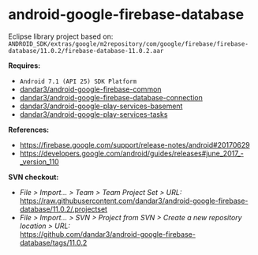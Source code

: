 # android-google-firebase-database 

Eclipse library project based on:<br/>
`ANDROID_SDK/extras/google/m2repository/com/google/firebase/firebase-database/11.0.2/firebase-database-11.0.2.aar`

**Requires:**
- `Android 7.1 (API 25) SDK Platform`
- [dandar3/android-google-firebase-common](https://github.com/dandar3/android-google-firebase-common/tree/11.0.2)
- [dandar3/android-google-firebase-database-connection](https://github.com/dandar3/android-google-firebase-database-connection/tree/11.0.2)
- [dandar3/android-google-play-services-basement](https://github.com/dandar3/android-google-play-services-basement/tree/11.0.2)
- [dandar3/android-google-play-services-tasks](https://github.com/dandar3/android-google-play-services-tasks/tree/11.0.2)

**References:** 
- https://firebase.google.com/support/release-notes/android#20170629
- https://developers.google.com/android/guides/releases#june_2017_-_version_110

**SVN checkout:**
- _File > Import... > Team > Team Project Set > URL:_<br/>
  https://raw.githubusercontent.com/dandar3/android-google-firebase-database/11.0.2/.projectset
- _File > Import... > SVN > Project from SVN > Create a new repository location > URL:_<br/> 
  https://github.com/dandar3/android-google-firebase-database/tags/11.0.2